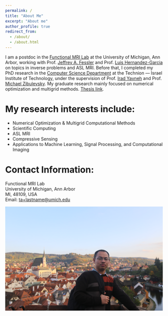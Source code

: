 ```yaml
---
permalink: /
title: "About Me"
excerpt: "About me"
author_profile: true
redirect_from: 
  - /about/
  - /about.html
---
```


I am a postdoc in the [Functional MRI Lab](http://fmri.research.umich.edu/index.php) at the University of Michigan, Ann Arbor, working with Prof.  [Jeffrey A. Fessler](https://web.eecs.umich.edu/~fessler/) and Prof.  [Luis Hernandez-Garcia](http://fmri.research.umich.edu/about/faculty/hernandez.php) on topics in inverse problems and ASL MRI. Before that, I completed my PhD research in the [Computer Science Department](https://www.cs.technion.ac.il) at the Technion — Israel Institute of Technology,  under the supervision of Prof. [Irad Yavneh](http://irad.net.technion.ac.il) and Prof. [Michael Zibulevsky](https://sites.google.com/site/michaelzibulevsky/).  My graduate research mainly focused on numerical optimization and multigrid methods. [Thesis link](https://www.cs.technion.ac.il/users/wwwb/cgi-bin/tr-info.cgi/2021/PHD/PHD-2021-13).

My research interests include:
======

<ul>
  <li>Numerical Optimization & Multigrid Computational Methods</li>
  <li>Scientific Computing</li>
  <li>ASL MRI</li>
  <li>Compressive Sensing</li>
  <li>Applications to Machine Learning, Signal Processing, and Computational Imaging</li>
</ul>


Contact Information:
======
Functional MRI Lab <br>
University of Michigan, Ann Arbor <br>
MI, 48109, USA <br>
Email: ta+lastname@umich.edu

<a href="https://hongtao-argmin.github.io">
<img src="/images/IMG_9131.JPG" alt="Trulli" width="700" height="333">
</a>
